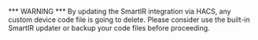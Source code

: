 *** WARNING ***
By updating the SmartIR integration via HACS, any custom device code file is going to delete. Please consider use the built-in SmartIR updater or backup your code files before proceeding.
